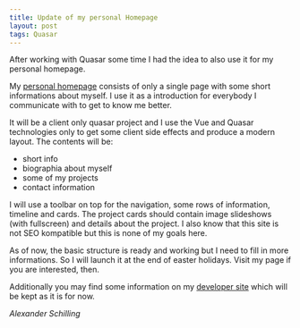 ```yaml
---
title: Update of my personal Homepage
layout: post
tags: Quasar
---
```


After working with Quasar some time I had the idea to also use it for my personal homepage.

My [personal homepage](http://alinex.de) consists of only a single page with some short informations about myself. I use it as a introduction for everybody I communicate with to get to know me better.

It will be a client only quasar project and I use the Vue and Quasar technologies only to get some client side effects and produce a modern layout. The contents will be:
- short info
- biographia about myself
- some of my projects
- contact information

I will use a toolbar on top for the navigation, some rows of information, timeline and cards. The project cards should contain image slideshows (with fullscreen) and details about the project.
I also know that this site is not SEO kompatible but this is none of my goals here.

As of now, the basic structure is ready and working but I need to fill in more informations. So I will launch it at the end of easter holidays. Visit my page if you are interested, then.

Additionally you may find some information on my [developer site](https://alinex.github.io) which will be kept as it is for now.

_Alexander Schilling_

